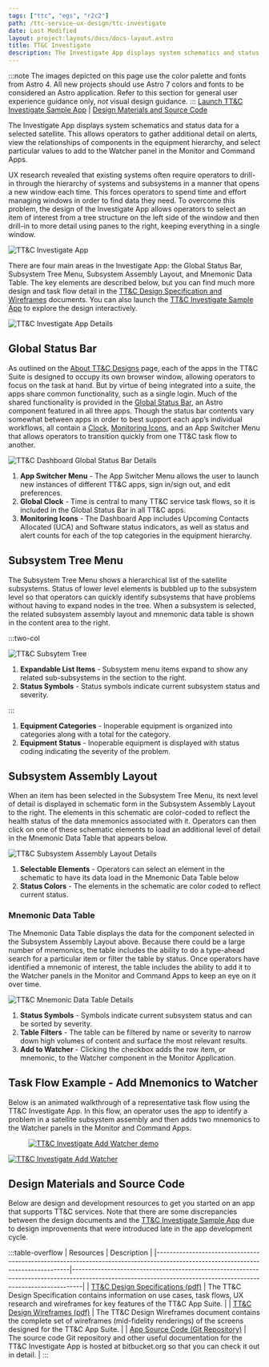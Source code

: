 ```yaml
---
tags: ["ttc", "egs", "r2c2"]
path: /ttc-service-ux-design/ttc-investigate
date: Last Modified
layout: project:layouts/docs/docs-layout.astro
title: TT&C Investigate
description: The Investigate App displays system schematics and status data for a selected satellite.
---
```


:::note
The images depicted on this page use the color palette and fonts from Astro 4. All new projects should use Astro 7 colors and fonts to be considered an Astro application. Refer to this section for general user experience guidance only, _not_ visual design guidance.
:::
[Launch TT&C Investigate Sample App](https://ttc-investigate.astrouxds.com) | [Design Materials and Source Code](/ttc-service-ux-design/ttc-investigate/#design-materials-and-source-code)

The Investigate App displays system schematics and status data for a selected satellite. This allows operators to gather additional detail on alerts, view the relationships of components in the equipment hierarchy, and select particular values to add to the Watcher panel in the Monitor and Command Apps.

UX research revealed that existing systems often require operators to drill-in through the hierarchy of systems and subsystems in a manner that opens a new window each time. This forces operators to spend time and effort managing windows in order to find data they need. To overcome this problem, the design of the Investigate App allows operators to select an item of interest from a tree structure on the left side of the window and then drill-in to more detail using panes to the right, keeping everything in a single window.

![TT&C Investigate App](/img/service-specific-ux-design/ttc-investigate/ttc-investigate-app.webp)

There are four main areas in the Investigate App: the Global Status Bar, Subsystem Tree Menu, Subsystem Assembly Layout, and Mnemonic Data Table. The key elements are described below, but you can find much more design and task flow detail in the [TT&C Design Specification and Wireframes](/ttc-service-ux-design/ttc-investigate/#design-materials-and-source-code) documents. You can also launch the [TT&C Investigate Sample App](https://ttc-investigate.astrouxds.com/) to explore the design interactively.

![TT&C Investigate App Details](/img/service-specific-ux-design/ttc-investigate/ttc-investigate-app-details.webp)

## Global Status Bar

As outlined on the [About TT&C Designs](/ttc-service-ux-design/about-the-ttc-designs) page, each of the apps in the TT&C Suite is designed to occupy its own browser window, allowing operators to focus on the task at hand. But by virtue of being integrated into a suite, the apps share common functionality, such as a single login. Much of the shared functionality is provided in the [Global Status Bar](/components/global-status-bar), an Astro component featured in all three apps. Though the status bar contents vary somewhat between apps in order to best support each app’s individual workflows, all contain a [Clock](/components/clock), [Monitoring Icons](/components/icons-and-symbols), and an App Switcher Menu that allows operators to transition quickly from one TT&C task flow to another.

![TT&C Dashboard Global Status Bar Details](/img/service-specific-ux-design/ttc-investigate/ttc-investigate-global-status-bar-details.webp)

1. **App Switcher Menu** - The App Switcher Menu allows the user to launch new instances of different TT&C apps, sign in/sign out, and edit preferences.
2. **Global Clock** - Time is central to many TT&C service task flows, so it is included in the Global Status Bar in all TT&C apps.
3. **Monitoring Icons** - The Dashboard App includes Upcoming Contacts Allocated (UCA) and Software status indicators, as well as status and alert counts for each of the top categories in the equipment hierarchy.

## Subsystem Tree Menu

The Subsystem Tree Menu shows a hierarchical list of the satellite subsystems. Status of lower level elements is bubbled up to the subsystem level so that operators can quickly identify subsystems that have problems without having to expand nodes in the tree. When a subsystem is selected, the related subsystem assembly layout and mnemonic data table is shown in the content area to the right.

:::two-col

![TT&C Subsytem Tree](/img/service-specific-ux-design/ttc-investigate/ttc-investigate-subsystem-tree-details.webp)

1. **Expandable List Items** - Subsystem menu items expand to show any related sub-subsystems in the section to the right.
2. **Status Symbols** - Status symbols indicate current subsystem status and severity.

:::

1. **Equipment Categories** - Inoperable equipment is organized into categories along with a total for the category.
2. **Equipment Status** - Inoperable equipment is displayed with status coding indicating the severity of the problem.

## Subsystem Assembly Layout

When an item has been selected in the Subsystem Tree Menu, its next level of detail is displayed in schematic form in the Subsystem Assembly Layout to the right. The elements in this schematic are color-coded to reflect the health status of the data mnemonics associated with it. Operators can then click on one of these schematic elements to load an additional level of detail in the Mnemonic Data Table that appears below.

![TT&C Subsystem Assembly Layout Details](/img/service-specific-ux-design/ttc-investigate/ttc-investigate-subsystem-assembly-details.webp)

1. **Selectable Elements** - Operators can select an element in the schematic to have its data load in the Mnemonic Data Table below
2. **Status Colors** - The elements in the schematic are color coded to reflect current status.

### Mnemonic Data Table

The Mnemonic Data Table displays the data for the component selected in the Subsystem Assembly Layout above. Because there could be a large number of mnemonics, the table includes the ability to do a type-ahead search for a particular item or filter the table by status. Once operators have identified a mnemonic of interest, the table includes the ability to add it to the Watcher panels in the Monitor and Command Apps to keep an eye on it over time.

![TT&C Mnemonic Data Table Details](/img/service-specific-ux-design/ttc-investigate/ttc-investigate-mnemonics-table-details.webp)

1. **Status Symbols** - Symbols indicate current subsystem status and can be sorted by severity.
2. **Table Filters** - The table can be filtered by name or severity to narrow down high volumes of content and surface the most relevant results.
3. **Add to Watcher** - Clicking the checkbox adds the row item, or mnemonic, to the Watcher component in the Monitor Application.

## Task Flow Example - Add Mnemonics to Watcher

Below is an animated walkthrough of a representative task flow using the TT&C Investigate App. In this flow, an operator uses the app to identify a problem in a satellite subsystem assembly and then adds two mnemonics to the Watcher panels in the Monitor and Command Apps.

<div markdown="1">
 <figure markdown="1">
  <a href="#demo" class="demo" name="close">
   <span class="icon-play"></span>
   <img src="/img/service-specific-ux-design/ttc-investigate/ttc-investigate-add-watcher-placeholder.png"
   alt="TT&C Investigate Add Watcher demo" />
  </a>
 </figure>
 <a href="#close" class="lightbox" id="demo">
  <img src="/img/service-specific-ux-design/ttc-investigate/ttc-investigate-add-watcher.gif" alt="TT&C Investigate Add Watcher" />
 </a>
</div>

## Design Materials and Source Code

Below are design and development resources to get you started on an app that supports TT&C services. Note that there are some discrepancies between the design documents and the [TT&C Investigate Sample App](https://ttc-investigate.astrouxds.com/) due to design improvements that were introduced late in the app development cycle.

:::table-overflow
| Resources                                                                                                                       | Description                                                                                                                                                   |
|---------------------------------------------------------------------------------------------------------------------------------|---------------------------------------------------------------------------------------------------------------------------------------------------------------|
| [TT&C Design Specifications (pdf)](https://s3-us-west-2.amazonaws.com/com.rocketcom.astrouxds/downloads/ttc-specifications.pdf) | The TT&C Design Specification contains information on use cases, task flows, UX research and wireframes for key features of the TT&C App Suite.               |
| [TT&C Design Wireframes (pdf)](https://s3-us-west-2.amazonaws.com/com.rocketcom.astrouxds/downloads/ttc-wireframes.pdf)         | The TT&C Design Wireframes document contains the complete set of wireframes (mid-fidelity renderings) of the screens designed for the TT&C App Suite.         |
| [App Source Code (Git Repository)](https://bitbucket.org/rocketcom/tt-c-investigate/src/master/)                                | The source code Git repository and other useful documentation for the TT&C Investigate App is hosted at bitbucket.org so that you can check it out in detail. |
:::
